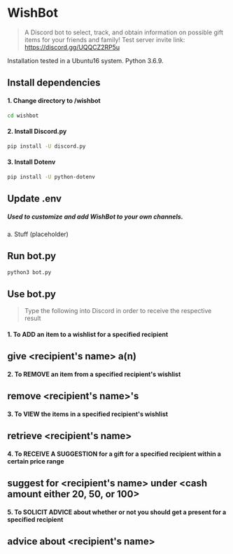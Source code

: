 # WishBot
> A Discord bot to select, track, and obtain information on possible gift items for your friends and family!
> Test server invite link: https://discord.gg/UQQCZ2RP5u 

Installation tested in a Ubuntu16 system. Python 3.6.9.

## Install dependencies
#### 1. Change directory to /wishbot  
```bash
cd wishbot
```
#### 2. Install Discord.py
```bash
pip install -U discord.py
```
#### 3. Install Dotenv  
```bash
pip install -U python-dotenv
```
## Update .env   
##### Used to customize and add WishBot to your own channels.  
a. Stuff (placeholder)


## Run bot.py   
```bash
python3 bot.py
```
## Use bot.py
> Type the following into Discord in order to receive the respective result
#### 1. To ADD an item to a wishlist for a specified recipient
## give <recipient's name> a(n) <item name>
#### 2. To REMOVE an item from a specified recipient's wishlist
## remove <recipient's name>'s <item name>
#### 3. To VIEW the items in a specified recipient's wishlist
## retrieve <recipient's name>
#### 4. To RECEIVE A SUGGESTION for a gift for a specified recipient within a certain price range
## suggest for <recipient's name> under <cash amount either 20, 50, or 100>
#### 5. To SOLICIT ADVICE about whether or not you should get a present for a specified recipient
## advice about <recipient's name>
